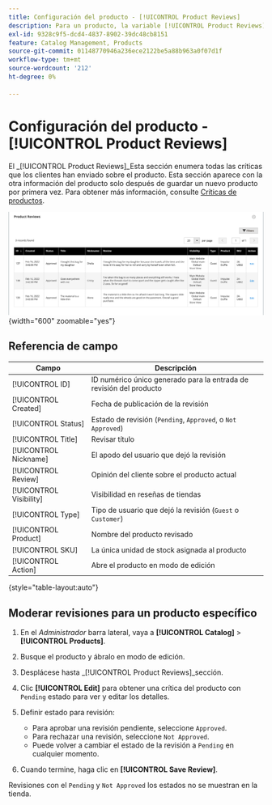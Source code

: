 ```yaml
---
title: Configuración del producto - [!UICONTROL Product Reviews]
description: Para un producto, la variable [!UICONTROL Product Reviews] La configuración de proporciona acceso a las revisiones enviadas para el producto y edita el estado de las revisiones pendientes.
exl-id: 9328c9f5-dcd4-4837-8902-39dc48cb8151
feature: Catalog Management, Products
source-git-commit: 01148770946a236ece2122be5a88b963a0f07d1f
workflow-type: tm+mt
source-wordcount: '212'
ht-degree: 0%

---
```


# Configuración del producto - [!UICONTROL Product Reviews]

El _[!UICONTROL Product Reviews]_Esta sección enumera todas las críticas que los clientes han enviado sobre el producto. Esta sección aparece con la otra información del producto solo después de guardar un nuevo producto por primera vez. Para obtener más información, consulte [Críticas de productos](../merchandising-promotions/product-reviews.md).

![Críticas de productos](./assets/product-review.png){width="600" zoomable="yes"}

## Referencia de campo

| Campo | Descripción |
|--- |--- |
| [!UICONTROL ID] | ID numérico único generado para la entrada de revisión del producto |
| [!UICONTROL Created] | Fecha de publicación de la revisión |
| [!UICONTROL Status] | Estado de revisión (`Pending`, `Approved`, o `Not Approved`) |
| [!UICONTROL Title] | Revisar título |
| [!UICONTROL Nickname] | El apodo del usuario que dejó la revisión |
| [!UICONTROL Review] | Opinión del cliente sobre el producto actual |
| [!UICONTROL Visibility] | Visibilidad en reseñas de tiendas |
| [!UICONTROL Type] | Tipo de usuario que dejó la revisión (`Guest` o `Customer`) |
| [!UICONTROL Product] | Nombre del producto revisado |
| [!UICONTROL SKU] | La única unidad de stock asignada al producto |
| [!UICONTROL Action] | Abre el producto en modo de edición |

{style="table-layout:auto"}

## Moderar revisiones para un producto específico

1. En el _Administrador_ barra lateral, vaya a **[!UICONTROL Catalog]** > **[!UICONTROL Products]**.

1. Busque el producto y ábralo en modo de edición.

1. Desplácese hasta _[!UICONTROL Product Reviews]_sección.

1. Clic **[!UICONTROL Edit]** para obtener una crítica del producto con `Pending` estado para ver y editar los detalles.

1. Definir estado para revisión:

   - Para aprobar una revisión pendiente, seleccione `Approved`.
   - Para rechazar una revisión, seleccione `Not Approved`.
   - Puede volver a cambiar el estado de la revisión a `Pending` en cualquier momento.

1. Cuando termine, haga clic en **[!UICONTROL Save Review]**.

Revisiones con el `Pending` y `Not Approved` los estados no se muestran en la tienda.
